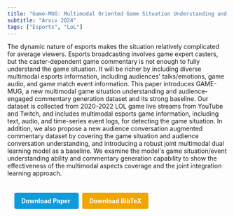 ```yaml
---
title: "Game-MUG: Multimodal Oriented Game Situation Understanding and Commentary Generation Dataset"
subtitle: "Arxiv 2024"
tags: ["Esports", "LoL"]
---
```


The dynamic nature of esports makes the situation relatively complicated for average viewers. Esports broadcasting involves game expert casters, but the caster-dependent game commentary is not enough to fully understand the game situation. It will be richer by including diverse multimodal esports information, including audiences' talks/emotions, game audio, and game match event information. This paper introduces GAME-MUG, a new multimodal game situation understanding and audience-engaged commentary generation dataset and its strong baseline. Our dataset is collected from 2020-2022 LOL game live streams from YouTube and Twitch, and includes multimodal esports game information, including text, audio, and time-series event logs, for detecting the game situation. In addition, we also propose a new audience conversation augmented commentary dataset by covering the game situation and audience conversation understanding, and introducing a robust joint multimodal dual learning model as a baseline. We examine the model's game situation/event understanding ability and commentary generation capability to show the effectiveness of the multimodal aspects coverage and the joint integration learning approach.



<div style="margin-top: 1rem; padding: 1rem; display: inline-block;">

  <a href="https://api.semanticscholar.org/CorpusID:269456978" target="_blank" style="background-color: #0d9bdc; color: white; padding: 10px 16px; margin-right: 8px; text-decoration: none; border-radius: 4px; font-weight: bold;">
    Download Paper
  </a>

  <a href="../bib/game-mug-multimodal-oriented-game-situation-understanding-and-commentary-generation-dataset.bib" download style="background-color: #f0a500; color: white; padding: 10px 16px; text-decoration: none; border-radius: 4px; font-weight: bold;">
    Download BibTeX
  </a>

</div>
